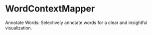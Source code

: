 # WordContextMapper
Annotate Words: Selectively annotate words for a clear and insightful visualization.
